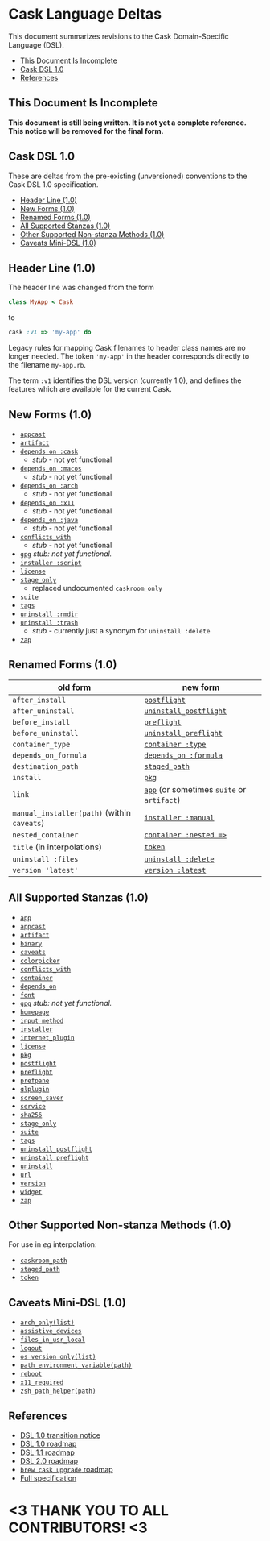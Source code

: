 # Cask Language Deltas

This document summarizes revisions to the Cask Domain-Specific Language (DSL).

 * [This Document Is Incomplete](#this-document-is-incomplete)
 * [Cask DSL 1.0](#cask-dsl-10)
 * [References](#references)


## This Document Is Incomplete

**This document is still being written.  It is not yet a complete reference.
This notice will be removed for the final form.**


## Cask DSL 1.0

These are deltas from the pre-existing (unversioned) conventions to the
Cask DSL 1.0 specification.

 * [Header Line (1.0)](#header-line-10)
 * [New Forms (1.0)](#new-forms-10)
 * [Renamed Forms (1.0)](#renamed-forms-10)
 * [All Supported Stanzas (1.0)](#all-supported-stanzas-10)
 * [Other Supported Non-stanza Methods (1.0)](#other-supported-non-stanza-methods-10)
 * [Caveats Mini-DSL (1.0)](#caveats-mini-dsl-10)


## Header Line (1.0)

The header line was changed from the form

```ruby
class MyApp < Cask
```

to

```ruby
cask :v1 => 'my-app' do
```

Legacy rules for mapping Cask filenames to header class names are no longer
needed.  The token `'my-app'` in the header corresponds directly to the
filename `my-app.rb`.

The term `:v1` identifies the DSL version (currently 1.0), and defines the
features which are available for the current Cask.


## New Forms (1.0)

 * [`appcast`](CASK_LANGUAGE_REFERENCE.md#appcast-stanza-details)
 * [`artifact`](CASK_LANGUAGE_REFERENCE.md#at-least-one-artifact-stanza-is-also-required)
 * [`depends_on :cask`](CASK_LANGUAGE_REFERENCE.md#depends_on-stanza-details)
   * *stub* - not yet functional
 * [`depends_on :macos`](CASK_LANGUAGE_REFERENCE.md#depends_on-stanza-details)
   * *stub* - not yet functional
 * [`depends_on :arch`](CASK_LANGUAGE_REFERENCE.md#depends_on-stanza-details)
   * *stub* - not yet functional
 * [`depends_on :x11`](CASK_LANGUAGE_REFERENCE.md#depends_on-stanza-details)
   * *stub* - not yet functional
 * [`depends_on :java`](CASK_LANGUAGE_REFERENCE.md#depends_on-stanza-details)
   * *stub* - not yet functional
 * [`conflicts_with`](CASK_LANGUAGE_REFERENCE.md#conflicts_with-stanza-details)
   * *stub* - not yet functional
 * [`gpg`](CASK_LANGUAGE_REFERENCE.md#gpg-stanza-details) *stub: not yet functional.*
 * [`installer :script`](CASK_LANGUAGE_REFERENCE.md#installer-stanza-details)
 * [`license`](CASK_LANGUAGE_REFERENCE.md#license-stanza-details)
 * [`stage_only`](CASK_LANGUAGE_REFERENCE.md#at-least-one-artifact-stanza-is-also-required)
   * replaced undocumented `caskroom_only`
 * [`suite`](CASK_LANGUAGE_REFERENCE.md#suite-stanza-details)
 * [`tags`](CASK_LANGUAGE_REFERENCE.md#tags-stanza-details)
 * [`uninstall :rmdir`](CASK_LANGUAGE_REFERENCE.md#uninstall-stanza-details)
 * [`uninstall :trash`](CASK_LANGUAGE_REFERENCE.md#uninstall-stanza-details)
   * *stub* - currently just a synonym for `uninstall :delete`
 * [`zap`](CASK_LANGUAGE_REFERENCE.md#zap-stanza-details)


## Renamed Forms (1.0)

| old form                                    | new form
| ------------------------------------------- |----------------
| `after_install`                             | [`postflight`](CASK_LANGUAGE_REFERENCE.md#optional-stanzas)
| `after_uninstall`                           | [`uninstall_postflight`](CASK_LANGUAGE_REFERENCE.md#optional-stanzas)
| `before_install`                            | [`preflight`](CASK_LANGUAGE_REFERENCE.md#optional-stanzas)
| `before_uninstall`                          | [`uninstall_preflight`](CASK_LANGUAGE_REFERENCE.md#optional-stanzas)
| `container_type`                            | [`container :type`](CASK_LANGUAGE_REFERENCE.md#optional-stanzas)
| `depends_on_formula`                        | [`depends_on :formula`](CASK_LANGUAGE_REFERENCE.md#depends_on-stanza-details)
| `destination_path`                          | [`staged_path`](CASK_LANGUAGE_REFERENCE.md#caveats-as-a-string)
| `install`                                   | [`pkg`](CASK_LANGUAGE_REFERENCE.md#pkg-stanza-details)
| `link`                                      | [`app`](CASK_LANGUAGE_REFERENCE.md#app-stanza-details) (or sometimes `suite` or `artifact`)
| `manual_installer(path)` (within `caveats`) | [`installer :manual`](CASK_LANGUAGE_REFERENCE.md#installer-stanza-details)
| `nested_container`                          | [`container :nested =>`](CASK_LANGUAGE_REFERENCE.md#optional-stanzas)
| `title` (in interpolations)                 | [`token`](CASK_LANGUAGE_REFERENCE.md#caveats-as-a-string)
| `uninstall :files`                          | [`uninstall :delete`](CASK_LANGUAGE_REFERENCE.md#uninstall-stanza-details)
| `version 'latest'`                          | [`version :latest`](CASK_LANGUAGE_REFERENCE.md#required-stanzas)


## All Supported Stanzas (1.0)

 * [`app`](CASK_LANGUAGE_REFERENCE.md#app-stanza-details)
 * [`appcast`](CASK_LANGUAGE_REFERENCE.md#appcast-stanza-details)
 * [`artifact`](CASK_LANGUAGE_REFERENCE.md#at-least-one-artifact-stanza-is-also-required)
 * [`binary`](CASK_LANGUAGE_REFERENCE.md#at-least-one-artifact-stanza-is-also-required)
 * [`caveats`](CASK_LANGUAGE_REFERENCE.md#caveats-stanza-details)
 * [`colorpicker`](CASK_LANGUAGE_REFERENCE.md#at-least-one-artifact-stanza-is-also-required)
 * [`conflicts_with`](CASK_LANGUAGE_REFERENCE.md#conflicts_with-stanza-details)
 * [`container`](CASK_LANGUAGE_REFERENCE.md#optional-stanzas)
 * [`depends_on`](CASK_LANGUAGE_REFERENCE.md#depends_on-stanza-details)
 * [`font`](CASK_LANGUAGE_REFERENCE.md#at-least-one-artifact-stanza-is-also-required)
 * [`gpg`](CASK_LANGUAGE_REFERENCE.md#gpg-stanza-details) *stub: not yet functional.*
 * [`homepage`](CASK_LANGUAGE_REFERENCE.md#required-stanzas)
 * [`input_method`](CASK_LANGUAGE_REFERENCE.md#at-least-one-artifact-stanza-is-also-required)
 * [`installer`](CASK_LANGUAGE_REFERENCE.md#installer-stanza-details)
 * [`internet_plugin`](CASK_LANGUAGE_REFERENCE.md#at-least-one-artifact-stanza-is-also-required)
 * [`license`](CASK_LANGUAGE_REFERENCE.md#license-stanza-details)
 * [`pkg`](CASK_LANGUAGE_REFERENCE.md#pkg-stanza-details)
 * [`postflight`](CASK_LANGUAGE_REFERENCE.md#optional-stanzas)
 * [`preflight`](CASK_LANGUAGE_REFERENCE.md#optional-stanzas)
 * [`prefpane`](CASK_LANGUAGE_REFERENCE.md#at-least-one-artifact-stanza-is-also-required)
 * [`qlplugin`](CASK_LANGUAGE_REFERENCE.md#at-least-one-artifact-stanza-is-also-required)
 * [`screen_saver`](CASK_LANGUAGE_REFERENCE.md#at-least-one-artifact-stanza-is-also-required)
 * [`service`](CASK_LANGUAGE_REFERENCE.md#at-least-one-artifact-stanza-is-also-required)
 * [`sha256`](CASK_LANGUAGE_REFERENCE.md#checksum-stanza-details)
 * [`stage_only`](CASK_LANGUAGE_REFERENCE.md#optional-stanzas)
 * [`suite`](CASK_LANGUAGE_REFERENCE.md#suite-stanza-details)
 * [`tags`](CASK_LANGUAGE_REFERENCE.md#tags-stanza-details)
 * [`uninstall_postflight`](CASK_LANGUAGE_REFERENCE.md#optional-stanzas)
 * [`uninstall_preflight`](CASK_LANGUAGE_REFERENCE.md#optional-stanzas)
 * [`uninstall`](CASK_LANGUAGE_REFERENCE.md#uninstall-stanza-details)
 * [`url`](CASK_LANGUAGE_REFERENCE.md#url-stanza-details)
 * [`version`](CASK_LANGUAGE_REFERENCE.md#required-stanzas)
 * [`widget`](CASK_LANGUAGE_REFERENCE.md#at-least-one-artifact-stanza-is-also-required)
 * [`zap`](CASK_LANGUAGE_REFERENCE.md#zap-stanza-details)


## Other Supported Non-stanza Methods (1.0)

For use in *eg* interpolation:

 * [`caskroom_path`](CASK_LANGUAGE_REFERENCE.md#caveats-as-a-string)
 * [`staged_path`](CASK_LANGUAGE_REFERENCE.md#caveats-as-a-string)
 * [`token`](CASK_LANGUAGE_REFERENCE.md#caveats-as-a-string)


## Caveats Mini-DSL (1.0)

 * [`arch_only(list)`](CASK_LANGUAGE_REFERENCE.md#caveats-mini-dsl)
 * [`assistive_devices`](CASK_LANGUAGE_REFERENCE.md#caveats-mini-dsl)
 * [`files_in_usr_local`](CASK_LANGUAGE_REFERENCE.md#caveats-mini-dsl)
 * [`logout`](CASK_LANGUAGE_REFERENCE.md#caveats-mini-dsl)
 * [`os_version_only(list)`](CASK_LANGUAGE_REFERENCE.md#caveats-mini-dsl)
 * [`path_environment_variable(path)`](CASK_LANGUAGE_REFERENCE.md#caveats-mini-dsl)
 * [`reboot`](CASK_LANGUAGE_REFERENCE.md#caveats-mini-dsl)
 * [`x11_required`](CASK_LANGUAGE_REFERENCE.md#caveats-mini-dsl)
 * [`zsh_path_helper(path)`](CASK_LANGUAGE_REFERENCE.md#caveats-mini-dsl)


## References

 * [DSL 1.0 transition notice](https://github.com/caskroom/homebrew-cask/issues/5890)
 * [DSL 1.0 roadmap](https://github.com/caskroom/homebrew-cask/issues/4688)
 * [DSL 1.1 roadmap](https://github.com/caskroom/homebrew-cask/issues/5586)
 * [DSL 2.0 roadmap](https://github.com/caskroom/homebrew-cask/issues/5592)
 * [`brew cask upgrade` roadmap](https://github.com/caskroom/homebrew-cask/issues/4678)
 * [Full specification](CASK_LANGUAGE_REFERENCE.md)

# <3 THANK YOU TO ALL CONTRIBUTORS! <3
